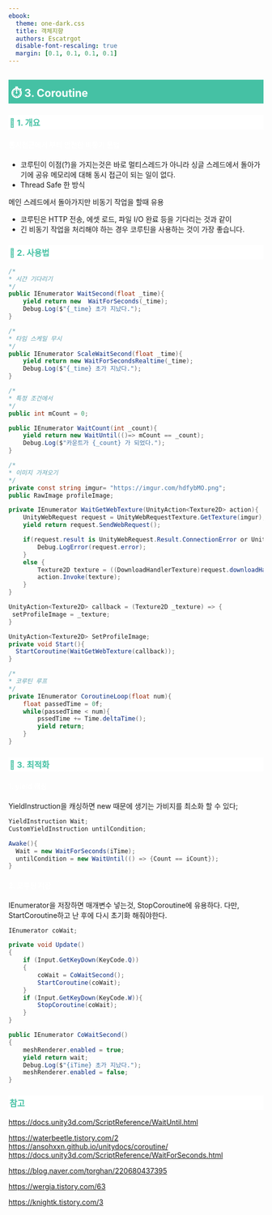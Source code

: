 ```yaml
---
ebook:
  theme: one-dark.css
  title: 객체지향
  authors: Escatrgot
  disable-font-rescaling: true
  margin: [0.1, 0.1, 0.1, 0.1]
---
```

<style>
    h3.quest { font-weight: bold; border: 3px solid; color: #A0F !important;}
    .quest { font-weight: bold; color: #A0F !important;}

    h2 { border-top: 12px solid #45C1A4; border-left: 5px solid #45C1A4; border-right: 5px solid #45C1A4; background-color: #45C1A4; color: #FFF !important; font-weight: bold;}

    h3 { border-top: 3px solid #FFF; border: 2px solid #FFF; background-color: #FFF; color: #45C1A4 !important;}

    h4 { font-weight: bold; color: #FFF !important; }
</style>

## ⏱️ 3. Coroutine

### 📄 1. 개요

#### 동시접근에서 부터 안전한 비동기 문법

* 코루틴이 이점(?)을 가지는것은 바로 멀티스레드가 아니라 싱글 스레드에서 돌아가기에
공유 메모리에 대해 동시 접근이 되는 일이 없다. 
* Thread Safe 한 방식

메인 스레드에서 돌아가지만 비동기 작업을 할때 유용
* 코루틴은 HTTP 전송, 에셋 로드, 파일 I/O 완료 등을 기다리는 것과 같이 
* 긴 비동기 작업을 처리해야 하는 경우 코루틴을 사용하는 것이 가장 좋습니다.


### 📄 2. 사용법

```cs
/*
* 시간 기다리기
*/
public IEnumerator WaitSecond(float _time){
    yield return new  WaitForSeconds(_time);
    Debug.Log($"{_time} 초가 지났다.");
}
```


```cs
/*
* 타임 스케일 무시
*/
public IEnumerator ScaleWaitSecond(float _time){
    yield return new WaitForSecondsRealtime(_time);
    Debug.Log($"{_time} 초가 지났다.");
}
```

```cs
/*
* 특정 조건에서
*/
public int mCount = 0;

public IEnumerator WaitCount(int _count){
    yield return new WaitUntil(()=> mCount == _count);
    Debug.Log($"카운트가 {_count} 가 되었다.");
}
```


```cs
/*
* 이미지 가져오기
*/
private const string imgur= "https://imgur.com/hdfybMO.png";
public RawImage profileImage;

private IEnumerator WaitGetWebTexture(UnityAction<Texture2D> action){
    UnityWebRequest request = UnityWebRequestTexture.GetTexture(imgur);
    yield return request.SendWebRequest();

    if(request.result is UnityWebRequest.Result.ConnectionError or UnityWebRequest.Result.ProtocolError){
        Debug.LogError(request.error);
    }
    else {
        Texture2D texture = ((DownloadHandlerTexture)request.downloadHandler).texture;
        action.Invoke(texture);
    }
}

UnityAction<Texture2D> callback = (Texture2D _texture) => {
 setProfileImage = _texture; 
}

UnityAction<Texture2D> SetProfileImage;
private void Start(){
  StartCoroutine(WaitGetWebTexture(callback));
}
```

```cs
/*
* 코루틴 루프
*/
private IEnumerator CoroutineLoop(float num){
    float passedTime = 0f;
    while(passedTime < num){
        pssedTime += Time.deltaTime();
        yield return;
    }
}
```

### 📄 3. 최적화

#### 1. yield 캐싱
YieldInstruction을 캐싱하면 new 때문에 생기는 가비지를 최소화 할 수 있다;
```cs
YieldInstruction Wait;
CustomYieldInstruction untilCondition;

Awake(){
  Wait = new WaitForSeconds(iTime);
  untilCondition = new WaitUntil(() => {Count == iCount});
}
```

#### 2. 코루팅 저장
IEnumerator을 저장하면 매개변수 넣는것, StopCoroutine에 유용하다.
다만, StartCoroutine하고 난 후에 다시 초기화 해줘야한다.
```cs
IEnumerator coWait;

private void Update()
{
    if (Input.GetKeyDown(KeyCode.Q))
    {
        coWait = CoWaitSecond();
        StartCoroutine(coWait);
    }
    if (Input.GetKeyDown(KeyCode.W)){
        StopCoroutine(coWait);
    }
}

public IEnumerator CoWaitSecond()
{
    meshRenderer.enabled = true;
    yield return wait;
    Debug.Log($"{iTime} 초가 지났다.");
    meshRenderer.enabled = false;
}

```

### 참고
https://docs.unity3d.com/ScriptReference/WaitUntil.html

https://waterbeetle.tistory.com/2
https://ansohxxn.github.io/unitydocs/coroutine/
https://docs.unity3d.com/ScriptReference/WaitForSeconds.html

https://blog.naver.com/torghan/220680437395

https://wergia.tistory.com/63

https://knightk.tistory.com/3